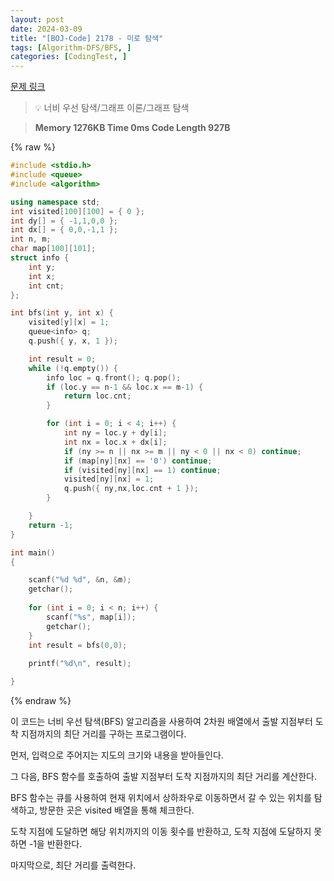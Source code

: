 ```yaml
---
layout: post
date: 2024-03-09
title: "[BOJ-Code] 2178 - 미로 탐색"
tags: [Algorithm-DFS/BFS, ]
categories: [CodingTest, ]
---
```



[문제 링크](https://www.acmicpc.net/problem/2178)


> 💡 너비 우선 탐색/그래프 이론/그래프 탐색


> **Memory   1276KB                                   Time   0ms                                Code Length   927B**



{% raw %}
```c++
#include <stdio.h>
#include <queue>
#include <algorithm>

using namespace std;
int visited[100][100] = { 0 };
int dy[] = { -1,1,0,0 };
int dx[] = { 0,0,-1,1 };
int n, m;
char map[100][101];
struct info {
	int y;
	int x;
	int cnt;
};

int bfs(int y, int x) {
	visited[y][x] = 1;
	queue<info> q;
	q.push({ y, x, 1 });

	int result = 0;
	while (!q.empty()) {
		info loc = q.front(); q.pop();
		if (loc.y == n-1 && loc.x == m-1) {
			return loc.cnt;
		}

		for (int i = 0; i < 4; i++) {
			int ny = loc.y + dy[i];
			int nx = loc.x + dx[i];
			if (ny >= n || nx >= m || ny < 0 || nx < 0) continue;
			if (map[ny][nx] == '0') continue;
			if (visited[ny][nx] == 1) continue;
			visited[ny][nx] = 1;
			q.push({ ny,nx,loc.cnt + 1 });
		}

	}
	return -1;
}

int main()
{

	scanf("%d %d", &n, &m);
	getchar();
	
	for (int i = 0; i < n; i++) {
		scanf("%s", map[i]);
		getchar();
	}
	int result = bfs(0,0);
	
	printf("%d\n", result);

}
```
{% endraw %}



이 코드는 너비 우선 탐색(BFS) 알고리즘을 사용하여 2차원 배열에서 출발 지점부터 도착 지점까지의 최단 거리를 구하는 프로그램이다.

먼저, 입력으로 주어지는 지도의 크기와 내용을 받아들인다.

그 다음, BFS 함수를 호출하여 출발 지점부터 도착 지점까지의 최단 거리를 계산한다.

BFS 함수는 큐를 사용하여 현재 위치에서 상하좌우로 이동하면서 갈 수 있는 위치를 탐색하고, 방문한 곳은 visited 배열을 통해 체크한다.

도착 지점에 도달하면 해당 위치까지의 이동 횟수를 반환하고, 도착 지점에 도달하지 못하면 -1을 반환한다.

마지막으로, 최단 거리를 출력한다.

